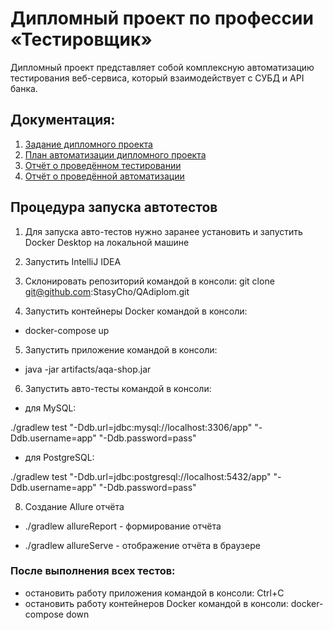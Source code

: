 # Дипломный проект по профессии «Тестировщик»
Дипломный проект представляет собой комплексную автоматизацию тестирования веб-сервиса, который взаимодействует с СУБД и API банка.

## Документация:
1) [Задание дипломного проекта](https://github.com/netology-code/qa-diploma)
2) [План автоматизации дипломного проекта](https://github.com/StasyCho/QAdiplom/blob/main/Documents/Plan.md)
3) [Отчёт о проведённом тестировании](https://github.com/StasyCho/QAdiplom/blob/main/Documents/Report.md)
4) [Отчёт о проведённой автоматизации](https://github.com/StasyCho/QAdiplom/blob/main/Documents/Summary.md)


## Процедура запуска автотестов
1) Для запуска авто-тестов нужно заранее установить и запустить Docker Desktop на локальной машине

2) Запустить IntelliJ IDEA

3) Склонировать репозиторий командой в консоли: git clone git@github.com:StasyCho/QAdiplom.git

4) Запустить контейнеры Docker командой в консоли:
- docker-compose up

5) Запустить приложение командой в консоли:

- java -jar artifacts/aqa-shop.jar

6) Запустить авто-тесты командой в консоли:
- для MySQL:

./gradlew test "-Ddb.url=jdbc:mysql://localhost:3306/app" "-Ddb.username=app" "-Ddb.password=pass"

- для PostgreSQL:

./gradlew test "-Ddb.url=jdbc:postgresql://localhost:5432/app" "-Ddb.username=app" "-Ddb.password=pass"

8) Создание Allure отчёта

- ./gradlew allureReport - формирование отчёта

- ./gradlew allureServe - отображение отчёта в браузере

### После выполнения всех тестов:
- остановить работу приложения командой в консоли: Ctrl+C
- остановить работу контейнеров Docker командой в консоли: docker-compose down
